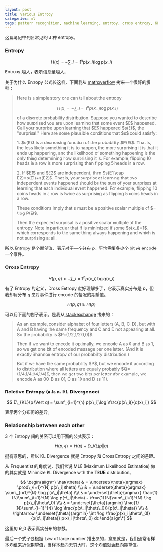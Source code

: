 ```yaml
---
layout: post
title: Various Entropy
categories: ml
tags: pattern recognition, machine learning, entropy, cross entropy, KL Divergence
---
```


这篇笔记中列出常见的 3 种 entropy。

### Entropy
  
  $$
  H(x) = -\sum\_{i=1}^{n} p(x\_i)\log p(x\_i)
  $$

  Entropy 越大，表示信息量越大。

  关于为什么 Entropy 公式长这样，下面我从 [mathoverflow](http://mathoverflow.net/questions/146463/what-is-entropy-really) 拷来一个很好的解释：

  <blockquote>
  <p>Here is a simple story one can tell about the entropy</p>

  $$H(x) = -\sum\_{i=1}^{n} p(x\_i)\log p(x\_i)$$

  <p>of a discrete probability distribution. Suppose you wanted to describe how surprised you are upon learning that some event $E$ happened. Call your surprise upon learning that $E$ happened $s(E)$, the "surprisal." Here are some plausible conditions that $s$ could satisfy:</p>

  <p>1. $s(E)$ is a decreasing function of the probability $P(E)$. That is, the less likely something it is to happen, the more surprising it is that it ends up happening, and the likelihood of something happening is the only thing determining how surprising it is. For example, flipping 10 heads in a row is more surprising than flipping 5 heads in a row.</p>

  <p>2. If $E1$ and $E2$ are independent, then $s(E1 \cap E2)=s(E1)+s(E2)$. That is, your surprise at learning that two independent events happened should be the sum of your surprises at learning that each individual event happened. For example, flipping 10 coins heads in a row is twice as surprising as flipping 5 coins heads in a row.</p>

  <p>These conditions imply that s must be a positive scalar multiple of $−\log P(E)$.</p>

  <p>Then the expected surprisal is a positive scalar multiple of the entropy. Note in particular that H is minimized if some $p(x_i)=1$, which corresponds to the same thing always happening and which is not surprising at all.</p>
  </blockquote>

  所以 Entropy 是个期望值，表示对于一个分布 $p$，平均需要多少个 bit 来 encode 一个事件。

### Cross Entropy

  $$
  H(p, q) = -\sum\_{i=1}^{n} p(x\_i)\log q(x\_i)
  $$

  有了 Entropy 的定义，Cross Entropy 就好理解多了，它表示真实分布是 $p$，但我却用分布 $q$ 来对事件进行 encode 的情况的期望值。

  $$H(p, q) \geq H(p)$$

  可以用下面的例子表示，是我从 [stackexchange](http://stats.stackexchange.com/questions/80967/qualitively-what-is-cross-entropy?rq=1) 拷来的：

  <blockquote>
  <p>As an example, consider alphabet of four letters (A, B, C, D), but with A and B having the same frequency and C and D not appearing at all. So the probability is $P=(1/2,1/2,0,0)$.</p>
  
  <p>Then if we want to encode it optimally, we encode A as 0 and B as 1, so we get one bit of encoded message per one letter. (And it is exactly Shannon entropy of our probability distribution.)</p>
  
  <p>But if we have the same probability $P$, but we encode it according to distribution where all letters are equally probably $Q=(1/4,1/4,1/4,1/4)$, then we get two bits per letter (for example, we encode A as 00, B as 01, C as 10 and D as 11).</p>
  </blockquote>

### Reletive Entropy (a.k.a. KL Divergence)

  $$
  D\_{KL}(p \Vert q) = \sum\_{i=1}^{n} p(x\_i)\log \frac{p(x\_i)}{q(x\_i)}
  $$

  表示两个分布间的差异。

### Relationship between each other

3 个 Entropy 间的关系可以用下面的公式表示：

  $$H(p, q) = H(p) + D\_{KL}(p \Vert q)$$

挺有意思的，所以 KL Divergence 就是 Entropy 和 Cross Entropy 之间的差距。

从 Frequentist 的角度说，我们常说 MLE (Maximum Likelihood Estimation) 做的其实就是 Minimize KL Divergence with the **TRUE** distribution。

$$
\begin{align\*}
\hat{\theta} & = \underset{\theta}{argmax} \prod\_{i=1}^{N} p(x\_i|\theta) \\\\
 & = \underset{\theta}{argmax} \sum\_{i=1}^{N} \log p(x\_i|\theta) \\\\
 & = \underset{\theta}{argmax} \frac{1}{N}\sum\_{i=1}^{N} \log p(x\_i|\theta) - \frac{1}{N}\sum\_{i=1}^{N} \log p(x\_i|\theta\_0) \\\\
 & = \underset{\theta}{argmin} \frac{1}{N}\sum\_{i=1}^{N} \log \frac{p(x\_i|\theta\_0)}{p(x\_i|\theta)} \\\\
 & \rightarrow \underset{\theta}{argmin} \int \log \frac{p(x\_i|\theta\_0)}{p(x\_i|\theta)} p(x\_i|\theta\_0) dx
\end{align\*}
$$

这里的 $\theta\_0$ 表示真实分布的参数。

最后一个式子是根据 Law of large number 推出来的，意思就是，我们通常用样本均值来近似期望值，当样本趋向无穷大时，这个均值就会趋向期望值。

